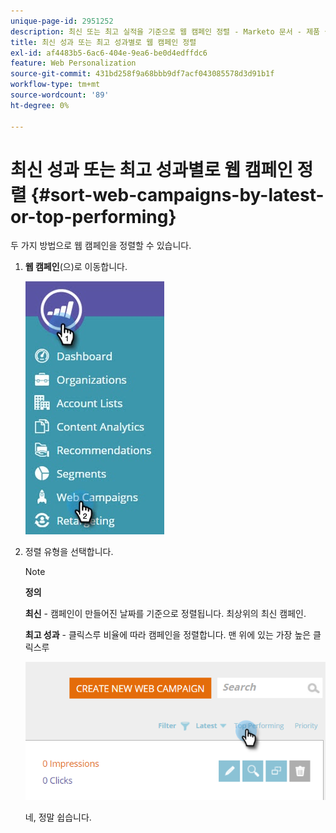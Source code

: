 ```yaml
---
unique-page-id: 2951252
description: 최신 또는 최고 실적을 기준으로 웹 캠페인 정렬 - Marketo 문서 - 제품 설명서
title: 최신 성과 또는 최고 성과별로 웹 캠페인 정렬
exl-id: af4483b5-6ac6-404e-9ea6-be0d4edffdc6
feature: Web Personalization
source-git-commit: 431bd258f9a68bbb9df7acf043085578d3d91b1f
workflow-type: tm+mt
source-wordcount: '89'
ht-degree: 0%

---
```


# 최신 성과 또는 최고 성과별로 웹 캠페인 정렬 {#sort-web-campaigns-by-latest-or-top-performing}

두 가지 방법으로 웹 캠페인을 정렬할 수 있습니다.

1. **웹 캠페인**(으)로 이동합니다.

   ![](assets/web-campaigns-hand-1.jpg)

1. 정렬 유형을 선택합니다.

   >[!NOTE]
   >
   >**정의**
   >
   >**최신** - 캠페인이 만들어진 날짜를 기준으로 정렬됩니다. 최상위의 최신 캠페인.
   >
   >**최고 성과** - 클릭스루 비율에 따라 캠페인을 정렬합니다. 맨 위에 있는 가장 높은 클릭스루

   ![](assets/image2016-11-4-13-3a34-3a59.png)

   네, 정말 쉽습니다.
